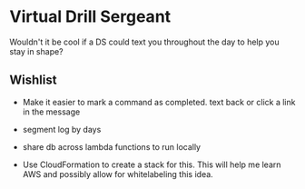 # Virtual Drill Sergeant

Wouldn't it be cool if a DS could text you throughout the day to help you stay
in shape?


## Wishlist

* Make it easier to mark a command as completed.
  text back or click a link in the message

* segment log by days
* share db across lambda functions to run locally
* Use CloudFormation to create a stack for this.  This will help me learn AWS
    and possibly allow for whitelabeling this idea.
